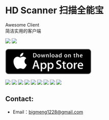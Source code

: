 # HD Scanner 扫描全能宝

Awesome Client   
简洁实用的客户端

![](https://img.shields.io/itunes/v/6443467412.svg) ![](https://img.shields.io/badge/platform-iOS13+-orange.svg)

[![App_Store](./Resource/Download_on_the_App_Store_135x40.svg)](https://apps.apple.com/app/id6443467412)

[![](./Resource/iPhonex_s1.png)](./Resource/iPhonex_b1.png)
[![](./Resource/iPhonex_s2.png)](./Resource/iPhonex_b2.png)
[![](./Resource/iPhonex_s3.png)](./Resource/iPhonex_b3.png)
[![](./Resource/iPhonex_s4.png)](./Resource/iPhonex_b4.png)
[![](./Resource/iPhonex_s5.png)](./Resource/iPhonex_b5.png)
[![](./Resource/iPhonex_s6.png)](./Resource/iPhonex_b6.png)
[![](./Resource/iPhonex_s7.png)](./Resource/iPhonex_b7.png)
[![](./Resource/iPhonex_s8.png)](./Resource/iPhonex_b8.png)
[![](./Resource/iPhonex_s9.png)](./Resource/iPhonex_b9.png)

## Contact:
* Email：bigmeng1228@gmail.com
